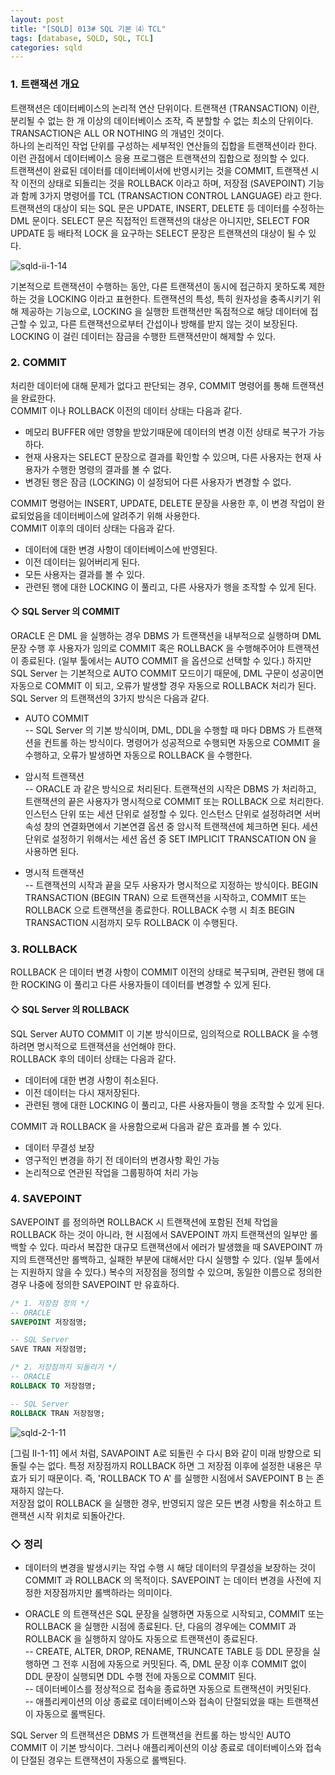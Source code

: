 ```yaml
---
layout: post
title: "[SQLD] 013# SQL 기본 ⑷ TCL"
tags: [database, SQLD, SQL, TCL]
categories: sqld
---
```



### 1. 트랜잭션 개요  

트랜잭션은 데이터베이스의 논리적 연산 단위이다. 트랜잭션 (TRANSACTION) 이란, 분리될 수 없는 한 개 이상의 데이터베이스 조작, 즉 분할할 수 없는 최소의 단위이다. TRANSACTION은 ALL OR NOTHING 의 개념인 것이다.  
하나의 논리적인 작업 단위를 구성하는 세부적인 연산들의 집합을 트랜잭션이라 한다. 이런 관점에서 데이터베이스 응용 프로그램은 트랜잭션의 집합으로 정의할 수 있다.  
트랜잭션이 완료된 데이터를 데이터베이서에 반영시키는 것을 COMMIT, 트랜잭션 시작 이전의 상태로 되돌리는 것을 ROLLBACK 이라고 하며, 저장점 (SAVEPOINT) 기능과 함께 3가지 명령어를 TCL (TRANSACTION CONTROL LANGUAGE) 라고 한다. 트랜잭션의 대상이 되는 SQL 문은 UPDATE, INSERT, DELETE 등 데이터를 수정하는 DML 문이다. SELECT 문은 직접적인 트랜잭션의 대상은 아니지만, SELECT FOR UPDATE 등 배타적 LOCK 을 요구하는 SELECT 문장은 트랜잭션의 대상이 될 수 있다.  

![sqld-ii-1-14](https://drive.google.com/uc?id=1WuZFGk6lrspMbTycudAJVq5ngtqQk7OE)  

기본적으로 트랜잭션이 수행하는 동안, 다른 트랜잭션이 동시에 접근하지 못하도록 제한하는 것을 LOCKING 이라고 표현한다. 트랜잭션의 특성, 특히 원자성을 충족시키기 위해 제공하는 기능으로, LOCKING 을 실행한 트랜잭션만 독점적으로 해당 데이터에 접근할 수 있고, 다른 트랜잭션으로부터 간섭이나 방해를 받지 않는 것이 보장된다. LOCKING 이 걸린 데이터는 잠금을 수행한 트랜잭션만이 해제할 수 있다.  




### 2. COMMIT  

처리한 데이터에 대해 문제가 없다고 판단되는 경우, COMMIT 명령어를 통해 트랜잭션을 완료한다.  
COMMIT 이나 ROLLBACK 이전의 데이터 상태는 다음과 같다.  

- 메모리 BUFFER 에만 영향을 받았기때문에 데이터의 변경 이전 상태로 복구가 가능하다.  
- 현재 사용자는 SELECT 문장으로 결과를 확인할 수 있으며, 다른 사용자는 현재 사용자가 수행한 명령의 결과를 볼 수 없다.  
- 변경된 행은 잠금 (LOCKING) 이 설정되어 다른 사용자가 변경할 수 없다.  

COMMIT 명령어는 INSERT, UPDATE, DELETE 문장을 사용한 후, 이 변경 작업이 완료되었음을 데이터베이스에 알려주기 위해 사용한다.  
COMMIT 이후의 데이터 상태는 다음과 같다.  

- 데이터에 대한 변경 사항이 데이터베이스에 반영된다.  
- 이전 데이터는 잃어버리게 된다.  
- 모든 사용자는 결과를 볼 수 있다.  
- 관련된 행에 대한 LOCKING 이 풀리고, 다른 사용자가 행을 조작할 수 있게 된다.  


#### ◇ SQL Server 의 COMMIT  

ORACLE 은 DML 을 실행하는 경우 DBMS 가 트랜잭션을 내부적으로 실행하며 DML 문장 수행 후 사용자가 임의로 COMMIT 혹은 ROLLBACK 을 수행해주어야 트랜잭션이 종료된다. (일부 툴에서는 AUTO COMMIT 을 옵션으로 선택할 수 있다.) 하지만 SQL Server 는 기본적으로 AUTO COMMIT 모드이기 때문에, DML 구문이 성공이면 자동으로 COMMIT 이 되고, 오류가 발생할 경우 자동으로 ROLLBACK 처리가 된다.  
SQL Server 의 트랜잭션의 3가지 방식은 다음과 같다.  

- AUTO COMMIT  
  -- SQL Server 의 기본 방식이며, DML, DDL을 수행할 때 마다 DBMS 가 트랜잭션을 컨트롤 하는 방식이다. 명령어가 성공적으로 수행되면 자동으로 COMMIT 을 수행하고, 오류가 발생하면 자동으로 ROLLBACK 을 수행한다.  

- 암시적 트랜잭션  
  -- ORACLE 과 같은 방식으로 처리된다. 트랜잭션의 시작은 DBMS 가 처리하고, 트랜잭션의 끝은 사용자가 명시적으로 COMMIT 또는 ROLLBACK 으로 처리한다. 인스턴스 단위 또는 세션 단위로 설정할 수 있다. 인스턴스 단위로 설정하려면 서버 속성 창의 연결화면에서 기본연결 옵션 중 암시적 트랜잭션에 체크하면 된다. 세션 단위로 설정하기 위해서는 세션 옵션 중 SET IMPLICIT TRANSCATION ON 을 사용하면 된다.  

- 명시적 트랜잭션  
  -- 트랜잭션의 시작과 끝을 모두 사용자가 명시적으로 지정하는 방식이다. BEGIN TRANSACTION (BEGIN TRAN) 으로 트랜잭션을 시작하고, COMMIT 또는 ROLLBACK 으로 트랜잭션을 종료한다. ROLLBACK 수행 시 최초 BEGIN TRANSACTION 시점까지 모두 ROLLBACK 이 수행된다.  




### 3. ROLLBACK  

ROLLBACK 은 데이터 변경 사항이 COMMIT 이전의 상태로 복구되며, 관련된 행에 대한 ROCKING 이 풀리고 다른 사용자들이 데이터를 변경할 수 있게 된다.  

#### ◇ SQL Server 의 ROLLBACK  

SQL Server AUTO COMMIT 이 기본 방식이므로, 임의적으로 ROLLBACK 을 수행하려면 명시적으로 트랜잭션을 선언해야 한다.  
ROLLBACK 후의 데이터 상태는 다음과 같다.  

- 데이터에 대한 변경 사항이 취소된다.  
- 이전 데이터는 다시 재저장된다.  
- 관련된 행에 대한 LOCKING 이 풀리고, 다른 사용자들이 행을 조작할 수 있게 된다.  

COMMIT 과 ROLLBACK 을 사용함으로써 다음과 같은 효과를 볼 수 있다.  

- 데이터 무결성 보장
- 영구적인 변경을 하기 전 데이터의 변경사항 확인 가능  
- 논리적으로 연관된 작업을 그룹핑하여 처리 가능  




### 4. SAVEPOINT  

SAVEPOINT 를 정의하면 ROLLBACK 시 트랜잭션에 포함된 전체 작업을 ROLLBACK 하는 것이 아니라, 현 시점에서 SAVEPOINT 까지 트랜잭션의 일부만 롤백할 수 있다. 따라서 복잡한 대규모 트랜잭션에서 에러가 발생했을 때 SAVEPOINT 까지의 트랜잭션만 롤백하고, 실패한 부분에 대해서만 다시 실행할 수 있다. (일부 툴에서는 지원하지 않을 수 있다.) 복수의 저장점을 정의할 수 있으며, 동일한 이름으로 정의한 경우 나중에 정의한 SAVEPOINT 만 유효하다.  

```sql
/* 1. 저장점 정의 */
-- ORACLE
SAVEPOINT 저장점명;

-- SQL Server
SAVE TRAN 저장점명;

/* 2. 저장점까지 되돌리기 */
-- ORACLE
ROLLBACK TO 저장점명;

-- SQL Server
ROLLBACK TRAN 저장점명;
```


![sqld-2-1-11](https://drive.google.com/uc?id=1uBRRVT85ayfodSZ65rEn4-iHLYO6tw3g)  

[그림 II-1-11] 에서 처럼, SAVAPOINT A로 되돌린 수 다시 B와 같이 미래 방향으로 되돌릴 수는 없다. 특정 저장점까지 ROLLBACK 하면 그 저장점 이후에 설정한 내용은 무효가 되기 때문이다. 즉, 'ROLLBACK TO A' 를 실행한 시점에서 SAVEPOINT B 는 존재하지 않는다.  
저장점 없이 ROLLBACK 을 실행한 경우, 반영되지 않은 모든 변경 사항을 취소하고 트랜잭션 시작 위치로 되돌아간다.




### ◇ 정리  

- 데이터의 변경을 발생시키는 작업 수행 시 해당 데이터의 무결성을 보장하는 것이 COMMIT 과 ROLLBACK 의 목적이다. SAVEPOINT 는 데이터 변경을 사전에 지정한 저장점까지만 롤백하라는 의미이다.  

- ORACLE 의 트랜잭션은 SQL 문장을 실행하면 자동으로 시작되고, COMMIT 또는 ROLLBACK 을 실행한 시점에 종료된다. 단, 다음의 경우에는 COMMIT 과 ROLLBACK 을 실행하지 않아도 자동으로 트랜잭션이 종료된다.  
    -- CREATE, ALTER, DROP, RENAME, TRUNCATE TABLE 등 DDL 문장을 실행하면 그 전후 시점에 자동으로 커밋된다. 즉, DML 문장 이후 COMMIT 없이 DDL 문장이 실행되면 DDL 수행 전에 자동으로 COMMIT 된다.  
    -- 데이터베이스를 정상적으로 접속을 종료하면 자동으로 트랜잭션이 커밋된다.  
    -- 애플리케이션의 이상 종료로 데이터베이스와 접속이 단절되었을 때는 트랜잭션이 자동으로 롤백된다.  

SQL Server 의 트랜잭션은 DBMS 가 트랜잭션을 컨트롤 하는 방식인 AUTO COMMIT 이 기본 방식이다. 그러나 애플리케이션의 이상 종료로 데이터베이스와 접속이 단절된 경우는 트랜잭션이 자동으로 롤백된다.  
